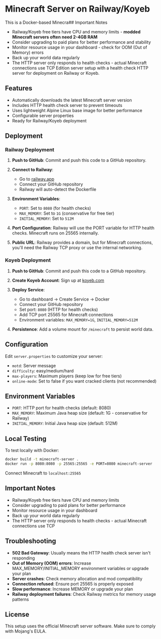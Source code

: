 # Minecraft Server on Railway/Koyeb

This is a Docker-based Minecra## Important Notes

- Railway/Koyeb free tiers have CPU and memory limits - **modded Minecraft servers often need 2-4GB RAM**
- Consider upgrading to paid plans for better performance and stability
- Monitor resource usage in your dashboard - check for OOM (Out of Memory) errors
- Back up your world data regularly
- The HTTP server only responds to health checks - actual Minecraft connections use TCP Edition server setup with a health check HTTP server for deployment on Railway or Koyeb.

## Features

- Automatically downloads the latest Minecraft server version
- Includes HTTP health check server to prevent timeouts
- Uses lightweight Alpine Linux base image for better performance
- Configurable server properties
- Ready for Railway/Koyeb deployment

## Deployment

### Railway Deployment

1. **Push to GitHub**: Commit and push this code to a GitHub repository.

2. **Connect to Railway**: 
   - Go to [railway.app](https://railway.app)
   - Connect your GitHub repository
   - Railway will auto-detect the Dockerfile

3. **Environment Variables**:
   - `PORT`: Set to `8080` (for health checks)
   - `MAX_MEMORY`: Set to `1G` (conservative for free tier)
   - `INITIAL_MEMORY`: Set to `512M`

4. **Port Configuration**: Railway will use the PORT variable for HTTP health checks. Minecraft runs on 25565 internally.

5. **Public URL**: Railway provides a domain, but for Minecraft connections, you'll need the Railway TCP proxy or use the internal networking.

### Koyeb Deployment

1. **Push to GitHub**: Commit and push this code to a GitHub repository.

2. **Create Koyeb Account**: Sign up at [koyeb.com](https://www.koyeb.com)

3. **Deploy Service**:
   - Go to dashboard → Create Service → Docker
   - Connect your GitHub repository
   - Set port: `8080` (HTTP for health checks)
   - Add TCP port 25565 for Minecraft connections
   - Environment variables: `MAX_MEMORY=1G`, `INITIAL_MEMORY=512M`

4. **Persistence**: Add a volume mount for `/minecraft` to persist world data.

## Configuration

Edit `server.properties` to customize your server:
- `motd`: Server message
- `difficulty`: easy/medium/hard
- `max-players`: Maximum players (keep low for free tiers)
- `online-mode`: Set to false if you want cracked clients (not recommended)

## Environment Variables

- `PORT`: HTTP port for health checks (default: 8080)
- `MAX_MEMORY`: Maximum Java heap size (default: 1G - conservative for Railway)
- `INITIAL_MEMORY`: Initial Java heap size (default: 512M)

## Local Testing

To test locally with Docker:

```bash
docker build -t minecraft-server .
docker run -p 8080:8080 -p 25565:25565 -e PORT=8080 minecraft-server
```

Connect Minecraft to `localhost:25565`

## Important Notes

- Railway/Koyeb free tiers have CPU and memory limits
- Consider upgrading to paid plans for better performance
- Monitor resource usage in your dashboard
- Back up your world data regularly
- The HTTP server only responds to health checks - actual Minecraft connections use TCP

## Troubleshooting

- **502 Bad Gateway**: Usually means the HTTP health check server isn't responding
- **Out of Memory (OOM) errors**: Increase MAX_MEMORY/INITIAL_MEMORY environment variables or upgrade your plan
- **Server crashes**: Check memory allocation and mod compatibility
- **Connection refused**: Ensure port 25565 is properly exposed
- **Slow performance**: Increase MEMORY or upgrade your plan
- **Railway deployment failures**: Check Railway metrics for memory usage patterns

## License

This setup uses the official Minecraft server software. Make sure to comply with Mojang's EULA.